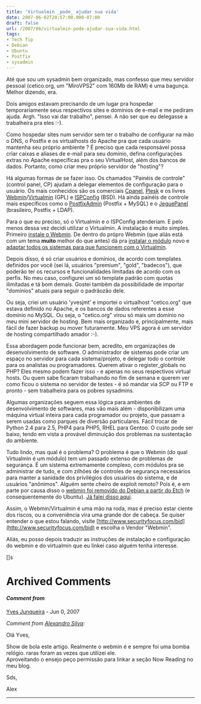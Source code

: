 ```yaml
---
title: 'Virtualmin _pode_ ajudar sua vida'
date: 2007-06-02T20:57:00.000-07:00
draft: false
url: /2007/06/virtualmin-pode-ajudar-sua-vida.html
tags: 
- Tech Tip
- Debian
- Ubuntu
- Postfix
- sysadmin
---
```


Até que sou um sysadmin bem organizado, mas confesso que meu servidor pessoal (cetico.org, um "MiroVPS2" com 160Mb de RAM) é uma bagunça. Melhor dizendo, era.  
  
Dois amigos estavam precisando de um lugar pra hospedar temporariamente seus respectivos sites e domínios de e-mail e me pediram ajuda. Argh. "Isso vai dar trabalho", pensei. A não ser que eu delegasse a trabalheira pra eles :-).  
  
Como hospedar sites num servidor sem ter o trabalho de configurar na mão o DNS, o Postfix e os virtualhosts do Apache pra que cada usuário mantenha seu próprio ambiente ? É preciso que cada responsável possa criar caixas e aliases de e-mail para seu domínio, defina configurações extras no Apache específicas pra o seu VirtualHost, além dos bancos de dados. Portanto, como criar meu próprio servidor de "hosting"?  
  
Há algumas formas de se fazer isso. Os chamados "Painéis de controle" (control panel, CP) ajudam a delegar elementos de configuração para o usuário. Os mais conhecidos são os comerciais [Cpanel](http://www.cpanel.net/), [Plesk](http://www.swsoft.com/plesk/) e os livres [Webmin](http://www.webmin.com/)/[Virtualmin](http://www.virtualmin.com/) (GPL) e [ISPConfig](http://www.ispconfig.org/index.htm) (BSD). Há ainda painéis de controle mais específicos como o [PostfixAdmin](http://postfixadmin.com/) (Postfix + MySQL) e o [JeguePanel](http://www.jeguepanel.net/) (brasileiro, Postfix + LDAP).  
  
Para o que eu preciso, só o Virtualmin e o ISPConfig atenderiam. E pelo menos dessa vez decidi utilizar o Virtualmin. A instalação é muito simples. Primeiro [instale o Webmin](http://www.webmin.com/download.html). De dentro do própro Webmin (que aliás está com um tema **muito** melhor do que antes) dá pra [instalar o módulo](http://www.webmin.com/vdownload.html) novo e [adaptar todos os sistemas para que funcionem com o Virtualmin](http://www.swelltech.com/support/virtual-servers/index.html).  
  
Depois disso, é só criar usuários e domínios, de acordo com templates definidos por você (sei lá, usuários "premium", "gold", "badecos"), que poderão ter os recursos e funcionalidades limitadas de acordo com os perfis. No meu caso, configurei um só template padrão com quotas ilimitadas e tá bom demais. Gostei também da possibilidade de importar "domínios" atuais para seguir o padrãozão dele.  
  
Ou seja, criei um usuário 'yvesjmt' e importei o virtualhost "cetico.org" que estava definido no Apache, e os bancos de dados referentes a esse domínio no MySQL. Ou seja, o "cetico.org" virou só mais um domínio no meu mini servidor de hosting. Bem mais organizado e, principalmente, mais fácil de fazer backup ou mover futuramente. Meu VPS agora é um servidor de hosting compartilhado amador :-).  
  
Essa abordagem pode funcionar bem, acredito, em organizações de desenvolvimento de software. O administrador de sistemas pode criar um espaço no servidor para cada sistema/projeto, e delegar todo o controle para os analistas ou programadores. Querem ativar o register\_globals no PHP? Eles mesmo podem fazer isso - e apenas no seus respectivos virtual hosts. Ou quem sabe ficaram trabalhando no fim de semana e querem ver como ficou o sistema no servidor de testes - é só mandar via SCP ou FTP e pronto - sem trabalheira para os pobres sysadmins.  
  
Algumas organizações seguem essa lógica para ambientes de desenvolvimento de softwares, mas vão mais além - disponibilizam uma máquina virtual inteira para cada programador ou projeto, que passam a serem usadas como parques de diversão particulares. Fácil trocar de Python 2.4 para 2.5, PHP4 para PHP5, RHEL para Gentoo. O custo pode ser baixo, tendo em vista a provável diminuição dos problemas na sustentação do ambiente.  
  
Tudo lindo, mas qual é o problema? O problema é que o Webmin (do qual Virtualmin é um módulo) tem um passado extenso de problemas de segurança. É um sistema extremamente complexo, com módulos pra se administrar de tudo, e com zilhões de controles de segurança necessários para manter a sanidade dos privilégios dos usuários do sistema, e de usuários "anônimos". Alguém sente cheiro de exploit remoto? Pois é, e em parte por causa disso o [webmin foi removido do Debian a partir do Etch](http://bugs.debian.org/cgi-bin/bugreport.cgi?bug=343897) (e consequentemente do Ubuntu). [Já falei disso aqui](http://cetico.org/tech/2006/02/vulnerabilidade-congenita-em-software-para-sysadmin.html).  
  
Assim, o Webmin/Virtualmin é uma mão na roda, mas é preciso estar ciente dos riscos, ou a conveniência vira uma grande dor de cabeça. Se quiser entender o que estou falando, visite [http://www.securityfocus.com/bid](http://www.securityfocus.com/bid) e escolha o Vendor "Webmin".  
  
Aliás, eu posso depois traduzir as instruções de instalação e configuração do webmin e do virtualmin que eu linkei caso alguém tenha interesse.  
  
\[\]s
# Archived Comments

#### _Comment from_
[Yves Junqueira](https://www.blogger.com/profile/00104361785049371212 "noreply@blogger.com") - <time datetime="2007-06-03T05:12:00.000-07:00">Jun 0, 2007</time>

_Comment from [Alexandro Silva](http://penguim.wordpress.com):_  
  
Olá Yves,  
  
Show de bola este artigo. Realmente o webmin é e sempre foi uma bomba relógio. raras foram as vezes que utilizei ele.  
Aproveitando o ensejo peço permissão para linkar a seção Now Reading no meu blog.  
  
Sds,  
  
Alex
<hr />
